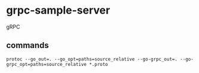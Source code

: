 # grpc-sample-server

gRPC

## commands

```
protoc --go_out=. --go_opt=paths=source_relative --go-grpc_out=. --go-grpc_opt=paths=source_relative *.proto
```
